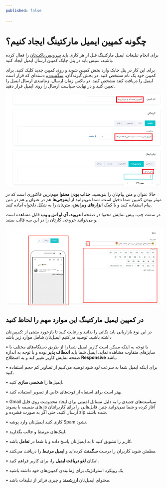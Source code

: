 ```yaml
---
published: false

---
```

# چگونه کمپین ایمیل مارکتینگ ایجاد کنیم؟

برای انجام تبلیغات ایمیل مارکتینگ قبل از هر کاری باید [سرویس پاکت‌تان](https://doc.chabok.io/panel/settings.html#%D9%81%D8%B9%D8%A7%D9%84%D8%B3%D8%A7%D8%B2%DB%8C-%D8%AF%D8%B1%DA%AF%D8%A7%D9%87-%D8%A7%D8%B1%D8%B3%D8%A7%D9%84-%D8%A7%DB%8C%D9%85%DB%8C%D9%84) را فعال کرده باشید، سپس باید در پنل چابک کمپین ارسال ایمیل ایجاد کنید.

برای این کار در پنل چابک وارد بخش کمپین شوید و روی کمپین جدید کلیک کنید. برای کمپین خود یک نام مشخص کنید. در بخش گیرندگان، [سگمنت ](https://doc.chabok.io/panel/segment.html)و دسته‌ای که قرار است ایمیل را دریافت کنند مشخص کنید. در باکس زمان ارسال، زمانبندی ارسال ایمیل را تعیین کنید و در نهایت سیاست ارسال را روی ایمیل قرار دهید.

![](/uploads/emailcampain-1.png)

حالا عنوان و متن پیام‌تان را بنویسید. **جذاب بودن محتوا** مهم‌ترین فاکتوری است که در موثر بودن کمپین شما دخیل است.  شما می‌توانید از **ایموجی‌ها** هم در عنوان و هم در متن پیام استفاده کنید و با کمک **ابزارهای ویرایش،** متن‌تان را به شکل دلخواه آماده کنید.

در سمت چپ، پیش نمایش محتوا در صفحه **اندروید، آی او اس و وب** قابل مشاهده است و می‌توانید خروجی کارتان را در این سه قالب ببینید.

![](/uploads/email-content.png)

##  در کمپین ایمیل مارکتینگ این موارد مهم را لحاظ کنید

در این نوع بازاریابی باید نکاتی را بدانید و رعایت کنید تا بازخورد مثبتی از :کمپین‌تان داشته باشید. توصیه می‌کنبم ایمیل‌تان شامل موارد زیر باشد

•	با توجه به اینکه ممکن است کاربر ایمیل شما را از طریق دستگاه‌های مختلف با سایز‌های متفاوت مشاهده نماید، ایمیل شما باید **انعطاف پذیر** بوده و با توجه به اندازه صفحه نمایش کاربر تغییر کند و به اصطلاح **Responsive** باشد.

•	برای اینکه ایمیل شما به سرعت لود شود توصیه می‌کنیم از تصاویر کم حجم استفاده کنید.

•	ایمیل‌ها را **شخصی سازی** کنید.

•	بهتر است برای استفاه از فوت‌های خاص از تصویر استفاده کنید.

•	Gmail  سیاست‌های جدیدی را به دلیل مسائل امنیتی برای ایجاد محدودیت روی فایل های ضمیمه با پسوند.js  آغاز کرده و شما نمی‌توانید چنین فایل‌هایی را برای کاربرانتان ارسال کنید، حتی اگر به صورت فشرده و zip شده باشند.

•	کاری کنید ایمیل‌تان وارد پوشه Spam نشود.

•	لینک‌های مرتبط و جالب بگذارید.

•	کاربر را تشویق کنید تا به ایمیل‌تان پاسخ داده و با شما در **تعامل** باشد.

•	مطمئن شوید کاربران را درست **سگمنت** کرده‌اید و **ایمیل مرتبط** را دریافت می‌کنند.

•	امکان **لغو دریافت ایمیل** را، برای کاربر فراهم کنید.

•	یک رویکرد استراتژیک برای زمانبندی کمپین‌های خود داشته باشید

•	محتوای ایمیل‌تان **ارزشمند** و چیزی فراتر از تبلیغات باشد.